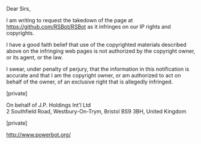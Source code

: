 Dear Sirs,

I am writing to request the takedown of the page at <https://github.com/RSBot/RSBot> as it infringes on our IP rights and copyrights.

I have a good faith belief that use of the copyrighted materials described above on the infringing web pages is not authorized by the copyright owner, or its agent, or the law.

I swear, under penalty of perjury, that the information in this notification is accurate and that I am the copyright owner, or am authorized to act on behalf of the owner, of an exclusive right that is allegedly infringed.

[private]

On behalf of J.P. Holdings Int'l Ltd<br>
2 Southfield Road, Westbury-On-Trym, Bristol BS9 3BH, United Kingdom

[private]

http://www.powerbot.org/
